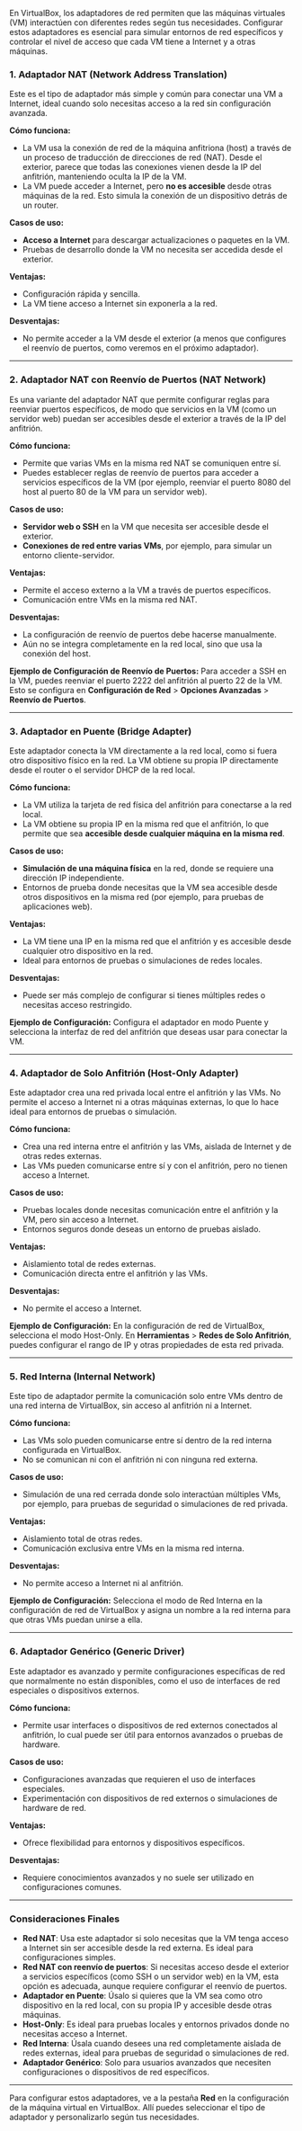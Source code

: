 En VirtualBox, los adaptadores de red permiten que las máquinas virtuales (VM) interactúen con diferentes redes según tus necesidades. Configurar estos adaptadores es esencial para simular entornos de red específicos y controlar el nivel de acceso que cada VM tiene a Internet y a otras máquinas. 

### 1. **Adaptador NAT (Network Address Translation)**
Este es el tipo de adaptador más simple y común para conectar una VM a Internet, ideal cuando solo necesitas acceso a la red sin configuración avanzada.

**Cómo funciona:**
- La VM usa la conexión de red de la máquina anfitriona (host) a través de un proceso de traducción de direcciones de red (NAT). Desde el exterior, parece que todas las conexiones vienen desde la IP del anfitrión, manteniendo oculta la IP de la VM.
- La VM puede acceder a Internet, pero **no es accesible** desde otras máquinas de la red. Esto simula la conexión de un dispositivo detrás de un router.

**Casos de uso:**
- **Acceso a Internet** para descargar actualizaciones o paquetes en la VM.
- Pruebas de desarrollo donde la VM no necesita ser accedida desde el exterior.

**Ventajas:**
- Configuración rápida y sencilla.
- La VM tiene acceso a Internet sin exponerla a la red.

**Desventajas:**
- No permite acceder a la VM desde el exterior (a menos que configures el reenvío de puertos, como veremos en el próximo adaptador).

---

### 2. **Adaptador NAT con Reenvío de Puertos (NAT Network)**
Es una variante del adaptador NAT que permite configurar reglas para reenviar puertos específicos, de modo que servicios en la VM (como un servidor web) puedan ser accesibles desde el exterior a través de la IP del anfitrión.

**Cómo funciona:**
- Permite que varias VMs en la misma red NAT se comuniquen entre sí.
- Puedes establecer reglas de reenvío de puertos para acceder a servicios específicos de la VM (por ejemplo, reenviar el puerto 8080 del host al puerto 80 de la VM para un servidor web).

**Casos de uso:**
- **Servidor web o SSH** en la VM que necesita ser accesible desde el exterior.
- **Conexiones de red entre varias VMs**, por ejemplo, para simular un entorno cliente-servidor.

**Ventajas:**
- Permite el acceso externo a la VM a través de puertos específicos.
- Comunicación entre VMs en la misma red NAT.

**Desventajas:**
- La configuración de reenvío de puertos debe hacerse manualmente.
- Aún no se integra completamente en la red local, sino que usa la conexión del host.

**Ejemplo de Configuración de Reenvío de Puertos:**
Para acceder a SSH en la VM, puedes reenviar el puerto 2222 del anfitrión al puerto 22 de la VM. Esto se configura en **Configuración de Red** > **Opciones Avanzadas** > **Reenvío de Puertos**.

---

### 3. **Adaptador en Puente (Bridge Adapter)**
Este adaptador conecta la VM directamente a la red local, como si fuera otro dispositivo físico en la red. La VM obtiene su propia IP directamente desde el router o el servidor DHCP de la red local.

**Cómo funciona:**
- La VM utiliza la tarjeta de red física del anfitrión para conectarse a la red local.
- La VM obtiene su propia IP en la misma red que el anfitrión, lo que permite que sea **accesible desde cualquier máquina en la misma red**.

**Casos de uso:**
- **Simulación de una máquina física** en la red, donde se requiere una dirección IP independiente.
- Entornos de prueba donde necesitas que la VM sea accesible desde otros dispositivos en la misma red (por ejemplo, para pruebas de aplicaciones web).

**Ventajas:**
- La VM tiene una IP en la misma red que el anfitrión y es accesible desde cualquier otro dispositivo en la red.
- Ideal para entornos de pruebas o simulaciones de redes locales.

**Desventajas:**
- Puede ser más complejo de configurar si tienes múltiples redes o necesitas acceso restringido.

**Ejemplo de Configuración:**
Configura el adaptador en modo Puente y selecciona la interfaz de red del anfitrión que deseas usar para conectar la VM.

---

### 4. **Adaptador de Solo Anfitrión (Host-Only Adapter)**
Este adaptador crea una red privada local entre el anfitrión y las VMs. No permite el acceso a Internet ni a otras máquinas externas, lo que lo hace ideal para entornos de pruebas o simulación.

**Cómo funciona:**
- Crea una red interna entre el anfitrión y las VMs, aislada de Internet y de otras redes externas.
- Las VMs pueden comunicarse entre sí y con el anfitrión, pero no tienen acceso a Internet.

**Casos de uso:**
- Pruebas locales donde necesitas comunicación entre el anfitrión y la VM, pero sin acceso a Internet.
- Entornos seguros donde deseas un entorno de pruebas aislado.

**Ventajas:**
- Aislamiento total de redes externas.
- Comunicación directa entre el anfitrión y las VMs.

**Desventajas:**
- No permite el acceso a Internet.

**Ejemplo de Configuración:**
En la configuración de red de VirtualBox, selecciona el modo Host-Only. En **Herramientas** > **Redes de Solo Anfitrión**, puedes configurar el rango de IP y otras propiedades de esta red privada.

---

### 5. **Red Interna (Internal Network)**
Este tipo de adaptador permite la comunicación solo entre VMs dentro de una red interna de VirtualBox, sin acceso al anfitrión ni a Internet.

**Cómo funciona:**
- Las VMs solo pueden comunicarse entre sí dentro de la red interna configurada en VirtualBox.
- No se comunican ni con el anfitrión ni con ninguna red externa.

**Casos de uso:**
- Simulación de una red cerrada donde solo interactúan múltiples VMs, por ejemplo, para pruebas de seguridad o simulaciones de red privada.

**Ventajas:**
- Aislamiento total de otras redes.
- Comunicación exclusiva entre VMs en la misma red interna.

**Desventajas:**
- No permite acceso a Internet ni al anfitrión.

**Ejemplo de Configuración:**
Selecciona el modo de Red Interna en la configuración de red de VirtualBox y asigna un nombre a la red interna para que otras VMs puedan unirse a ella.

---

### 6. **Adaptador Genérico (Generic Driver)**
Este adaptador es avanzado y permite configuraciones específicas de red que normalmente no están disponibles, como el uso de interfaces de red especiales o dispositivos externos.

**Cómo funciona:**
- Permite usar interfaces o dispositivos de red externos conectados al anfitrión, lo cual puede ser útil para entornos avanzados o pruebas de hardware.

**Casos de uso:**
- Configuraciones avanzadas que requieren el uso de interfaces especiales.
- Experimentación con dispositivos de red externos o simulaciones de hardware de red.

**Ventajas:**
- Ofrece flexibilidad para entornos y dispositivos específicos.

**Desventajas:**
- Requiere conocimientos avanzados y no suele ser utilizado en configuraciones comunes.

---

### Consideraciones Finales

- **Red NAT**: Usa este adaptador si solo necesitas que la VM tenga acceso a Internet sin ser accesible desde la red externa. Es ideal para configuraciones simples.
- **Red NAT con reenvío de puertos**: Si necesitas acceso desde el exterior a servicios específicos (como SSH o un servidor web) en la VM, esta opción es adecuada, aunque requiere configurar el reenvío de puertos.
- **Adaptador en Puente**: Úsalo si quieres que la VM sea como otro dispositivo en la red local, con su propia IP y accesible desde otras máquinas.
- **Host-Only**: Es ideal para pruebas locales y entornos privados donde no necesitas acceso a Internet.
- **Red Interna**: Úsala cuando desees una red completamente aislada de redes externas, ideal para pruebas de seguridad o simulaciones de red.
- **Adaptador Genérico**: Solo para usuarios avanzados que necesiten configuraciones o dispositivos de red específicos.

---

Para configurar estos adaptadores, ve a la pestaña **Red** en la configuración de la máquina virtual en VirtualBox. Allí puedes seleccionar el tipo de adaptador y personalizarlo según tus necesidades.